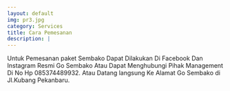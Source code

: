 ```yaml
---
layout: default
img: pr3.jpg
category: Services
title: Cara Pemesanan
description: |
---
```

Untuk Pemesanan paket Sembako Dapat Dilakukan Di Facebook Dan Instagram Resmi
Go Sembako Atau Dapat Menghubungi Pihak Management Di No Hp 085374489932.
Atau Datang langsung Ke Alamat Go Sembako di Jl.Kubang Pekanbaru.
